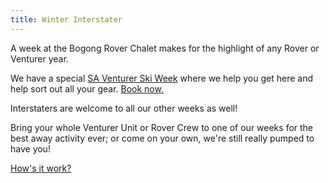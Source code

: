 ```yaml
---
title: Winter Interstater
---
```


A week at the Bogong Rover Chalet makes for the highlight of any Rover or
Venturer year.

We have a special [SA Venturer Ski
Week](http://www.venturers.sa.scouts.com.au/snowventure) where we help you get
here and help sort out all your gear. [Book
now.](http://www.venturers.sa.scouts.com.au/snowventure)

Interstaters are welcome to all our other weeks as well!

Bring your whole Venturer Unit or Rover Crew to one of our weeks for the best
away activity ever; or come on your own, we're still really pumped to have you!

[How's it work?](#INFO_BASIC)
